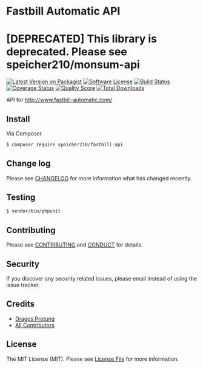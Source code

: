 # Fastbill Automatic API

# [DEPRECATED] This library is deprecated. Please see speicher210/monsum-api

[![Latest Version on Packagist][ico-version]][link-packagist]
[![Software License][ico-license]](LICENSE.md)
[![Build Status][ico-travis]][link-travis]
[![Coverage Status][ico-scrutinizer]][link-scrutinizer]
[![Quality Score][ico-code-quality]][link-code-quality]
[![Total Downloads][ico-downloads]][link-downloads]

API for http://www.fastbill-automatic.com/

## Install

Via Composer

``` bash
$ composer require speicher210/fastbill-api
```

## Change log

Please see [CHANGELOG](CHANGELOG.md) for more information what has changed recently.

## Testing

``` bash
$ vendor/bin/phpunit
```

## Contributing

Please see [CONTRIBUTING](CONTRIBUTING.md) and [CONDUCT](CONDUCT.md) for details.

## Security

If you discover any security related issues, please email instead of using the issue tracker.

## Credits

- [Dragos Protung][link-author]
- [All Contributors][link-contributors]

## License

The MIT License (MIT). Please see [License File](LICENSE.md) for more information.

[ico-version]: https://img.shields.io/packagist/v/Speicher210/fastbill-api.svg?style=flat-square
[ico-license]: https://img.shields.io/badge/license-MIT-brightgreen.svg?style=flat-square
[ico-travis]: https://img.shields.io/travis/Speicher210/fastbill-api/master.svg?style=flat-square
[ico-scrutinizer]: https://img.shields.io/scrutinizer/coverage/g/Speicher210/fastbill-api.svg?style=flat-square
[ico-code-quality]: https://img.shields.io/scrutinizer/g/Speicher210/fastbill-api.svg?style=flat-square
[ico-downloads]: https://img.shields.io/packagist/dt/Speicher210/fastbill-api.svg?style=flat-square

[link-packagist]: https://packagist.org/packages/Speicher210/fastbill-api
[link-travis]: https://travis-ci.org/Speicher210/fastbill-api
[link-scrutinizer]: https://scrutinizer-ci.com/g/Speicher210/fastbill-api/code-structure
[link-code-quality]: https://scrutinizer-ci.com/g/Speicher210/fastbill-api
[link-downloads]: https://packagist.org/packages/Speicher210/fastbill-api
[link-author]: https://github.com/dragosprotung
[link-contributors]: ../../contributors
